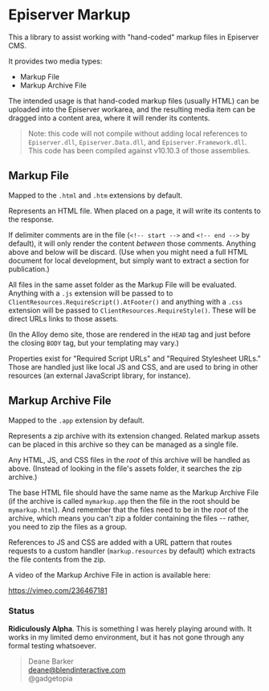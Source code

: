 # Episerver Markup

This a library to assist working with "hand-coded" markup files in Episerver CMS.

It provides two media types:

* Markup File
* Markup Archive File

The intended usage is that hand-coded markup files (usually HTML) can be uploaded into the Episerver workarea, and the resulting media item can be dragged into a content area, where it will render its contents.

>Note: this code will not compile without adding local references to `Episerver.dll`, `Episerver.Data.dll`, and `Episerver.Framework.dll`. This code has been compiled against v10.10.3 of those assemblies.

## Markup File

Mapped to the `.html` and `.htm` extensions by default.

Represents an HTML file. When placed on a page, it will write its contents to the response.

If delimiter comments are in the file (`<!-- start -->` and `<!-- end -->` by default), it will only render the content _between_ those comments. Anything above and below will be discard. (Use when you might need a full HTML document for local development, but simply want to extract a section for publication.)

All files in the same asset folder as the Markup File will be evaluated. Anything with a `.js` extension will be passed to to `ClientResources.RequireScript().AtFooter()` and anything with a `.css` extension will be passed to `ClientResources.RequireStyle()`. These will be direct URLs links to those assets.

(In the Alloy demo site, those are rendered in the `HEAD` tag and just before the closing `BODY` tag, but your templating may vary.)

Properties exist for "Required Script URLs" and "Required Stylesheet URLs." Those are handled just like local JS and CSS, and are used to bring in other resources (an external JavaScript library, for instance).

## Markup Archive File

Mapped to the `.app` extension by default.

Represents a zip archive with its extension changed. Related markup assets can be placed in this archive so they can be managed as a single file.

Any HTML, JS, and CSS files in the _root_ of this archive will be handled as above. (Instead of looking in the file's assets folder, it searches the zip archive.)

The base HTML file should have the same name as the Markup Archive File (if the archive is called `mymarkup.app` then the file in the root should be `mymarkup.html`). And remember that the files need to be in the _root_ of the archive, which means you can't zip a folder containing the files -- rather, you need to zip the files as a group.

References to JS and CSS are added with a URL pattern that routes requests to a custom handler (`markup.resources` by default) which extracts the file contents from the zip.

A video of the Markup Archive File in action is available here:

https://vimeo.com/236467181

### Status

**Ridiculously Alpha**. This is something I was herely playing around with. It works in my limited demo environment, but it has not gone through any formal testing whatsoever.

>Deane Barker    
deane@blendinteractive.com    
@gadgetopia